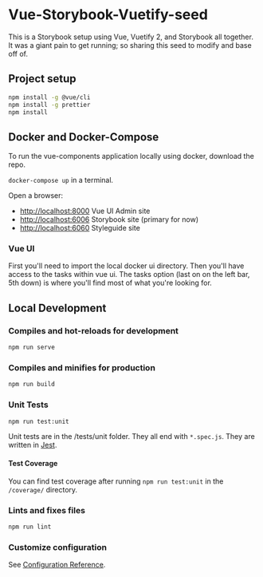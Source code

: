 # Vue-Storybook-Vuetify-seed

This is a Storybook setup using Vue, Vuetify 2, and Storybook all together.  It was a giant pain to get running; so sharing this seed to modify and base off of.

## Project setup

```bash
npm install -g @vue/cli
npm install -g prettier
npm install
```

## Docker and Docker-Compose

To run the vue-components application locally using docker, download the repo.

`docker-compose up` in a terminal.

Open a browser:

- <http://localhost:8000> Vue UI Admin site
- <http://localhost:6006> Storybook site (primary for now)
- <http://localhost:6060> Styleguide site

### Vue UI

First you'll need to import the local docker ui directory.
Then you'll have access to the tasks within vue ui.
The tasks option (last on on the left bar, 5th down) is where you'll find most of what you're looking for.

## Local Development

### Compiles and hot-reloads for development

```bash
npm run serve
```

### Compiles and minifies for production

```bash
npm run build
```

### Unit Tests

```bash
npm run test:unit
```

Unit tests are in the /tests/unit folder.  They all end with `*.spec.js`.  They are written in [Jest](https://jestjs.io/).

#### Test Coverage

You can find test coverage after running `npm run test:unit` in the `/coverage/` directory.

### Lints and fixes files

```bash
npm run lint
```

### Customize configuration

See [Configuration Reference](https://cli.vuejs.org/config/).

